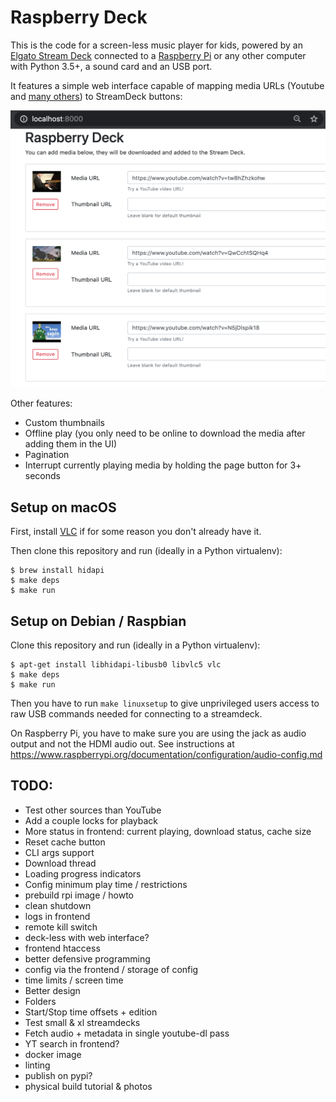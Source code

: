 # Raspberry Deck

This is the code for a screen-less music player for kids, powered by an [Elgato Stream Deck](https://www.amazon.com/Elgato-Stream-Deck-Controller-customizable/dp/B06XKNZT1P) connected to a [Raspberry Pi](https://www.raspberrypi.org/) or any other computer with Python 3.5+, a sound card and an USB port.

It features a simple web interface capable of mapping media URLs (Youtube and [many others](http://ytdl-org.github.io/youtube-dl/supportedsites.html)) to StreamDeck buttons:

![Web UI](docs/webui.png)

Other features:
 - Custom thumbnails
 - Offline play (you only need to be online to download the media after adding them in the UI)
 - Pagination
 - Interrupt currently playing media by holding the page button for 3+ seconds

## Setup on macOS

First, install [VLC](http://www.videolan.org/) if for some reason you don't already have it.

Then clone this repository and run (ideally in a Python virtualenv):

```
$ brew install hidapi
$ make deps
$ make run
```

## Setup on Debian / Raspbian

Clone this repository and run (ideally in a Python virtualenv):

```
$ apt-get install libhidapi-libusb0 libvlc5 vlc
$ make deps
$ make run
```

Then you have to run `make linuxsetup` to give unprivileged users access to raw USB commands needed for connecting to a streamdeck.

On Raspberry Pi, you have to make sure you are using the jack as audio output and not the HDMI audio out. See instructions at https://www.raspberrypi.org/documentation/configuration/audio-config.md


## TODO:

 - Test other sources than YouTube
 - Add a couple locks for playback
 - More status in frontend: current playing, download status, cache size
 - Reset cache button
 - CLI args support
 - Download thread
 - Loading progress indicators
 - Config minimum play time / restrictions
 - prebuild rpi image / howto
 - clean shutdown
 - logs in frontend
 - remote kill switch
 - deck-less with web interface?
 - frontend htaccess
 - better defensive programming
 - config via the frontend / storage of config
 - time limits / screen time
 - Better design
 - Folders
 - Start/Stop time offsets + edition
 - Test small & xl streamdecks
 - Fetch audio + metadata in single youtube-dl pass
 - YT search in frontend?
 - docker image
 - linting
 - publish on pypi?
 - physical build tutorial & photos

